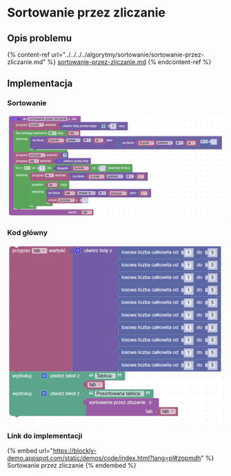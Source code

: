 # Sortowanie przez zliczanie

## Opis problemu

{% content-ref url="../../../../algorytmy/sortowanie/sortowanie-przez-zliczanie.md" %}
[sortowanie-przez-zliczanie.md](../../../../algorytmy/sortowanie/sortowanie-przez-zliczanie.md)
{% endcontent-ref %}

## Implementacja

### Sortowanie

![](../../../../.gitbook/assets/counting_sort.png)

### Kod główny

![](../../../../.gitbook/assets/counting_sort_main.png)

### Link do implementacji

{% embed url="https://blockly-demo.appspot.com/static/demos/code/index.html?lang=pl#zopmdh" %}
Sortowanie przez zliczanie
{% endembed %}
